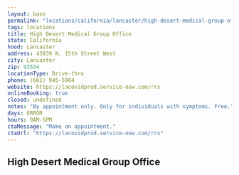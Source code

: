 ```yaml
---
layout: base
permalink: "locations/california/lancaster/high-desert-medical-group-office/"
tags: locations
title: High Desert Medical Group Office
state: California
hood: Lancaster
address: 43839 N. 15th Street West
city: Lancaster
zip: 93534
locationType: Drive-thru
phone: (661) 945-5984
website: https://lacovidprod.service-now.com/rrs
onlineBooking: true
closed: undefined
notes: "By appointment only. Only for individuals with symptoms. Free."
days: ERROR
hours: 9AM-5PM
ctaMessage: "Make an appointment."
ctaUrl: "https://lacovidprod.service-now.com/rrs"
---
```

## High Desert Medical Group Office